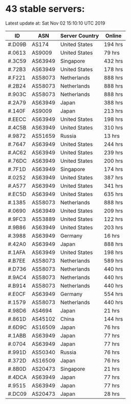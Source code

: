 # 43 stable servers:

Latest update at: Sat Nov 02 15:10:10 UTC 2019

| ID | ASN | Server Country | Online |
| -- | --- | -------------- | ------ |
| #.D09B | AS174 | United States | 194 hrs |
| #.0613 | AS9009 | United States | 79 hrs |
| #.3C59 | AS63949 | Singapore | 432 hrs |
| #.72B3 | AS63949 | United States | 178 hrs |
| #.F221 | AS58073 | Netherlands | 888 hrs |
| #.2B24 | AS58073 | Netherlands | 888 hrs |
| #.903C | AS58073 | Netherlands | 888 hrs |
| #.2A79 | AS63949 | Japan | 388 hrs |
| #.140F | AS9009 | Japan | 213 hrs |
| #.EECC | AS63949 | United States | 198 hrs |
| #.4C5B | AS63949 | United States | 310 hrs |
| #.9872 | AS51659 | Russia | 13 hrs |
| #.7647 | AS63949 | United States | 244 hrs |
| #.AC62 | AS63949 | United States | 239 hrs |
| #.76DC | AS63949 | United States | 200 hrs |
| #.7F1D | AS63949 | Singapore | 174 hrs |
| #.0252 | AS63949 | United States | 387 hrs |
| #.A577 | AS63949 | United States | 341 hrs |
| #.EC5D | AS63949 | United States | 635 hrs |
| #.1385 | AS58073 | Netherlands | 888 hrs |
| #.0690 | AS63949 | United States | 209 hrs |
| #.9FC3 | AS53889 | United States | 122 hrs |
| #.9B86 | AS63949 | United States | 203 hrs |
| #.3988 | AS63949 | Germany | 16 hrs |
| #.42A0 | AS63949 | Japan | 888 hrs |
| #.1AFA | AS63949 | United States | 198 hrs |
| #.B7EE | AS58073 | Netherlands | 589 hrs |
| #.D736 | AS58073 | Netherlands | 440 hrs |
| #.9AC4 | AS58073 | Netherlands | 440 hrs |
| #.B914 | AS58073 | Netherlands | 440 hrs |
| #.E0CF | AS63949 | Germany | 554 hrs |
| #.1579 | AS58073 | Netherlands | 440 hrs |
| #.98D6 | AS4694 | Japan | 21 hrs |
| #.861D | AS45102 | China | 144 hrs |
| #.6D9C | AS16509 | Japan | 76 hrs |
| #.1ABB | AS63949 | Japan | 77 hrs |
| #.0704 | AS63949 | Japan | 77 hrs |
| #.991D | AS50340 | Russia | 76 hrs |
| #.372D | AS16509 | Japan | 76 hrs |
| #.8B0D | AS20473 | Singapore | 21 hrs |
| #.4DCA | AS63949 | Japan | 77 hrs |
| #.9515 | AS63949 | Japan | 77 hrs |
| #.DC09 | AS20473 | Japan | 28 hrs |

